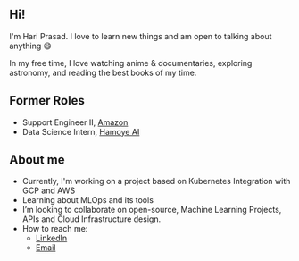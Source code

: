 ## Hi!

I'm Hari Prasad. I love to learn new things and am open to talking about anything 😄

In my free time, I love watching anime & documentaries, exploring astronomy, and reading the best books of my time.

## Former Roles
- Support Engineer II, [Amazon](https://aws.amazon.com/?nc2=h_lg)
- Data Science Intern, [Hamoye AI](https://www.linkedin.com/company/hamoyehq/)

## About me
- Currently, I'm working on a project based on Kubernetes Integration with GCP and AWS
- Learning about MLOps and its tools 
- I’m looking to collaborate on open-source, Machine Learning Projects, APIs and Cloud Infrastructure design.
- How to reach me:
  - [LinkedIn](https://www.linkedin.com/in/hari-prasad-b84b20190/)
  - [Email](mailto:hariprasadrofficial@gmail.com)
  





<!---
HariPrasad-1999/HariPrasad-1999 is a ✨ special ✨ repository because its `README.md` (this file) appears on your GitHub profile.
You can click the Preview link to take a look at your changes.

 [![Top Langs](https://github-readme-stats.vercel.app/api/top-langs/?username=vijay-jaisankar&theme=radical&show_icons=true)](https://github.com/anuraghazra/github-readme-stats) 



[![GitHub Streak](https://github-readme-streak-stats.herokuapp.com/?user=HariPrasad-1999&theme=radical)](https://git.io/streak-stats)

 [![Top Langs](https://github-readme-stats.vercel.app/api/top-langs/?username=vijay-jaisankar&theme=radical&show_icons=true)](https://github.com/anuraghazra/github-readme-stats)


<p align="center"> 
  Visitors(from Jan 01, 2021):<br>
  <img src="https://profile-counter.glitch.me/HariPrasad-1999/count.svg" />
</p>

--->
